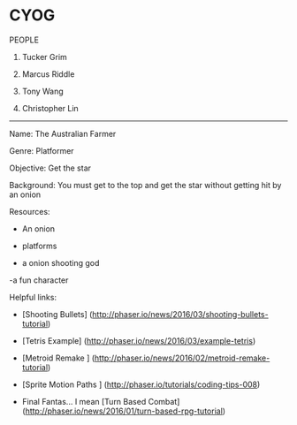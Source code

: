 CYOG
====================

PEOPLE 

1. Tucker Grim

2. Marcus Riddle

3. Tony Wang

4. Christopher Lin

---------------------

Name: The Australian Farmer

Genre: Platformer

Objective: Get the star

Background: You must get to the top and get the star without getting hit by an onion

Resources:

  - An onion
  
  - platforms
  
  - a onion shooting god
  
  -a fun character
  
Helpful links: 
  
  - [Shooting Bullets] (http://phaser.io/news/2016/03/shooting-bullets-tutorial)
  
  - [Tetris Example] (http://phaser.io/news/2016/03/example-tetris)
  
  - [Metroid Remake ] (http://phaser.io/news/2016/02/metroid-remake-tutorial)
  
  - [Sprite Motion Paths ] (http://phaser.io/tutorials/coding-tips-008)
  
  - Final Fantas... I mean [Turn Based Combat] (http://phaser.io/news/2016/01/turn-based-rpg-tutorial)
  
  
  
  

